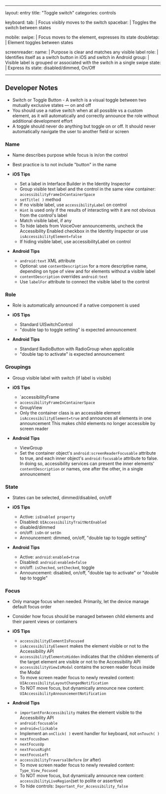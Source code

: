 
---
layout: entry
title:  "Toggle switch"
categories: controls

keyboard:
  tab: |
    Focus visibly moves to the switch
  spacebar: |
    Toggles the switch between states
      
mobile:
  swipe: |
    Focus moves to the element, expresses its state
  doubletap: |
    Element toggles between states

screenreader:
  name:  |
    Purpose is clear and matches any visible label
  role:  |
    Identifies itself as a switch button in iOS and switch in Android
  group: |
    Visible label is grouped or associated with the switch in a single swipe
  state: |
    Express its state:  disabled/dimmed, On/Off

---
## Developer Notes

- Switch or Toggle Button - A switch is a visual toggle between two mutually exclusive states — on and off
- You should use a native switch when at all possible vs a custom element, as it will automatically and correctly announce the role without additional development effort
- A toggle should never do anything but toggle on or off.  It should never automatically navigate the user to another field or screen

### Name

- Name describes purpose while focus is in/on the control
- Best practice is to not include "button" in the name

- **iOS Tips**
	- Set a label in Interface Builder in the Identity Inspector
	- Group visible text label and the control in the same view container: `accessibilityFrameInContainerSpace`
	- `setTitle( )` method
	- If no visible label, use `accessibilityLabel` on control
	- `Hint` is used only if the results of interacting with it are not obvious from the control's label
	- Match visible label, if any
	- To hide labels from VoiceOver announcements, uncheck the Accessibility Enabled checkbox in the Identity Inspector or use `isAccessibilityElement=false`
	- If hiding visible label, use accessibilityLabel on control
- **Android Tips**  
	- `android:text` XML attribute
	- Optional: use `contentDescription` for a more descriptive name, depending on type of view and for elements without a visible label
	- `contentDescription` overrides `android:text`  
	- Use `labelFor` attribute to connect the visible label to the control

### Role

- Role is automatically announced if a native component is used

- **iOS Tips**
	- Standard UISwitchControl
	- "double tap to toggle setting" is expected announcement
- **Android Tips**
	- Standard RadioButton with RadioGroup when applicable
	- "double tap to activate" is expected announcement

### Groupings

- Group visible label with switch (if label is visible)

- **iOS Tips**
	- `accessibilityFrame
	- `accessibilityFrameInContainerSpace`
	- GroupView
	- Only the container class is an accessible element `isAccessibilityElement=true` and announces all elements in one announcement  This makes child elements no longer accessible by screen reader 
- **Android Tips**
	- ViewGroup
	- Set the container object's `android:screenReaderFocusable` attribute to true, and each inner object's `android:focusable` attribute to false. In doing so, accessibility services can present the inner elements' `contentDescription` or names, one after the other, in a single announcement

### State

- States can be selected, dimmed/disabled, on/off

- **iOS Tips**  
	- Active: `isEnabled property`
	- Disabled: `UIAccessibilityTraitNotEnabled`
	- disabled/dimmed
	- on/off:  `isOn` or `setOn`   
	- Announcement: dimmed, on/off, "double tap to toggle setting" 
        
- **Android Tips**
	- Active: `android:enabled=true`
	- Disabled: `android:enabled=false`
	- on/off: `isChecked`, `setChecked`, toggle
	- Announcement: disabled, on/off, "double tap to activate" or "double tap to toggle"

### Focus

- Only manage focus when needed. Primarily, let the device manage default focus order  
- Consider how focus should be managed between child elements and their parent views or containers

- **iOS Tips**
	- `accessibilityElementIsFocused`  
	- `isAccessibilityElement` makes the element visible or not to the Accessibility API
	- `accessibilityElementsHidden` indicates that the children elements of the target element are visible or not to the Accessibility API
	- `accessibilityViewIsModal` contains the screen reader focus inside the Modal
	- To move screen reader focus to newly revealed content: `UIAccessibilityLayoutChangedNotification`
	- To NOT move focus, but dynamically announce new content: `UIAccessibilityAnnouncementNotification`
- **Android Tips**
	- `importantForAccessibility` makes the element visible to the Accessibility API
	- `android:focusable`
	- `android=clickable`
	- Implement an `onClick( )` event handler for keyboard, not `onTouch( )`
	- `nextFocusDown`
	- `nextFocusUp`
	- `nextFocusRight`
	- `nextFocusLeft`
	- `accessibilityTraversalBefore` (or after)
	- To move screen reader focus to newly revealed content: `Type_View_Focused`
	- To NOT move focus, but dynamically announce new content: `accessibilityLiveRegion`(set to polite or assertive)
	- To hide controls: `Important_For_Accessibility_false`
